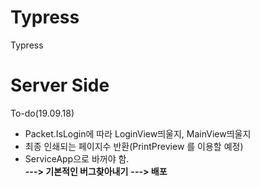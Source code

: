 # Typress
Typress

# Server Side
To-do(19.09.18)

- Packet.IsLogin에 따라 LoginView띄울지, MainView띄울지
- 최종 인쇄되는 페이지수 반환(PrintPreview 를 이용할 예정)
- ServiceApp으로 바꺼야 함.<br>
**---> 기본적인 버그찾아내기**
**---> 배포**
